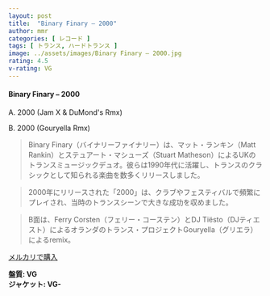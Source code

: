 ```yaml
---
layout: post
title:  "Binary Finary – 2000"
author: mmr
categories: [ レコード ]
tags: [ トランス, ハードトランス ]
image: ../assets/images/Binary Finary – 2000.jpg
rating: 4.5
v-rating: VG
---
```


#### Binary Finary – 2000

A. 2000 (Jam X & DuMond's Rmx)

B. 2000 (Gouryella Rmx)

> Binary Finary（バイナリーファイナリー）は、マット・ランキン（Matt Rankin）とステュアート・マシューズ（Stuart Matheson）によるUKのトランスミュージックデュオ。彼らは1990年代に活躍し、トランスのクラシックとして知られる楽曲を数多くリリースしました。

> 2000年にリリースされた「2000」は、クラブやフェスティバルで頻繁にプレイされ、当時のトランスシーンで大きな成功を収めました。

> B面は、Ferry Corsten（フェリー・コーステン）とDJ Tiësto（DJティエスト）によるオランダのトランス・プロジェクトGouryella（グリエラ）によるremix。


[メルカリで購入](https://jp.mercari.com/item/m82024222071)

<div class="mt-4 mb-4 d-flex align-items-center">
<strong class="mr-1">盤質: VG</strong>
</div>
<div class="mt-4 mb-4 d-flex align-items-center">
<strong class="mr-1">ジャケット: VG-</strong>
</div>
